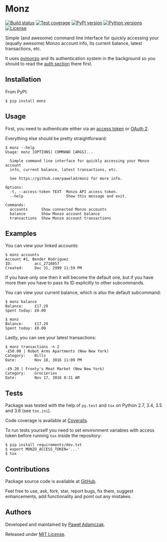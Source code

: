 # Monz
[![Build status](https://img.shields.io/travis/pawelad/monz.svg)][travis]
[![Test coverage](https://img.shields.io/coveralls/pawelad/monz.svg)][coveralls]
[![PyPI version](https://img.shields.io/pypi/v/monz.svg)][pypi]
[![Python versions](https://img.shields.io/pypi/pyversions/monz.svg)][pypi]
[![License](https://img.shields.io/github/license/pawelad/monz.svg)][license]

Simple (and awesome) command line interface for quickly accessing your
(equally awesome) Monzo account info, its current balance, latest transactions,
etc.

It uses [pymonzo][pymonzo] and its authentication system in the background so
you should to read the [auth section][pymonzo auth section] there first.

## Installation
From PyPI:
```
$ pip install monz
```

## Usage
First, you need to authenticate either via an
[access token][pymonzo access token] or [OAuth 2][pymonzo oauth2].

Everything else should be pretty straightforward:
```
$ monz --help 
Usage: monz [OPTIONS] COMMAND [ARGS]...

  Simple command line interface for quickly accessing your Monzo account
  info, current balance, latest transactions, etc.

  See https://github.com/pawelad/monz for more info.

Options:
  -t, --access-token TEXT  Monzo API access token.
  --help                   Show this message and exit.

Commands:
  accounts      Show connected Monzo accounts
  balance       Show Monzo account balance
  transactions  Show Monzo account transactions
```

## Examples
You can view your linked accounts:
```
$ monz accounts    
Account #1, Bender Rodríguez
ID:          acc_2716057
Created:     Dec 31, 2999 11:59 PM
```

If you have only one then it will become the default one, but if you have more
then you have to pass its ID explicitly to other subcommands.

You can view your current balance, which is also the default subcommand:
```
$ monz balance
Balance:     £17.29
Spent today: £0.00

$ monz       
Balance:     £17.29
Spent today: £0.00
```

Lastly, you can see your latest transactions:
```
$ monz transactions -n 2
-£50.00 | Robot Arms Apartments (New New York)
Category:    Bills
Date:        Nov 18, 3016 11:09 PM

-£9.20 | Fronty's Meat Market (New New York)
Category:    Grocieries
Date:        Nov 17, 3016 8:31 AM
```

## Tests
Package was tested with the help of `py.test` and `tox` on Python 2.7, 3.4, 3.5
and 3.6 (see `tox.ini`).

Code coverage is available at [Coveralls][coveralls].

To run tests yourself you need to set environment variables with access token
before running `tox` inside the repository:
```shell
$ pip install requirements/dev.txt
$ export MONZO_ACCESS_TOKEN='...'
$ tox
```

## Contributions
Package source code is available at [GitHub][github].

Feel free to use, ask, fork, star, report bugs, fix them, suggest enhancements,
add functionality and point out any mistakes.

## Authors
Developed and maintained by [Paweł Adamczak][pawelad].

Released under [MIT License][license].


[coveralls]: https://coveralls.io/github/pawelad/monz
[github add issue]: https://github.com/pawelad/monz/issues/new
[github]: https://github.com/pawelad/monz
[license]: https://github.com/pawelad/monz/blob/master/LICENSE
[monzo]: https://monzo.com/
[monzo api playground]: https://developers.getmondo.co.uk/api/playground
[pawelad]: https://github.com/pawelad
[pymonzo]: https://github.com/pawelad/pymonzo
[pymonzo access token]: https://github.com/pawelad/pymonzo#access-token
[pymonzo auth section]: https://github.com/pawelad/pymonzo#authentication
[pymonzo oauth2]: https://github.com/pawelad/pymonzo#oauth-2
[pypi]: https://pypi.python.org/pypi/monz
[travis]: https://travis-ci.org/pawelad/monz
